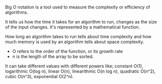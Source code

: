 Big O notation is a tool used to measure the complexity or efficiency of algorithms. 

It tells us how the time it takes for an algorithm to run, changes as the size of the input changes. It's represented by a mathematical function. 

How long an algorithm takes to run tells about time complexity and how much memory is used by an algorithm tells about space complexity. 

- O refers to the order of the function, or its growth rate
- n is the length of the array to be sorted. 

It can take different values with different powers like; 
constant O(1), 
logarithmic O(log n), 
linear O(n), 
linearithmic O(n log n), 
quadratic O(n^2), 
cubic O(n^3), 
exponential O(2^n).